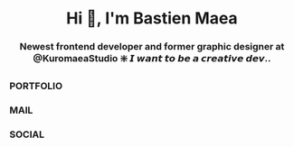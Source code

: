 <h1 align="center">Hi 👋, I'm Bastien Maea</h1>
<h3 align="center">Newest frontend developer and former graphic designer at @KuromaeaStudio ❇️ 𝙄 𝙬𝙖𝙣𝙩 𝙩𝙤 𝙗𝙚 𝙖 𝙘𝙧𝙚𝙖𝙩𝙞𝙫𝙚 𝙙𝙚𝙫..</h3>

### PORTFOLIO

### MAIL

### SOCIAL

<!--
**Kuromaea/Kuromaea** is a ✨ _special_ ✨ repository because its `README.md` (this file) appears on your GitHub profile.

Here are some ideas to get you started:

- 🔭 I’m currently working on ...
- 🌱 I’m currently learning ...
- 👯 I’m looking to collaborate on ...
- 🤔 I’m looking for help with ...
- 💬 Ask me about ...
- 📫 How to reach me: ...
- 😄 Pronouns: ...
- ⚡ Fun fact: ...
-->
